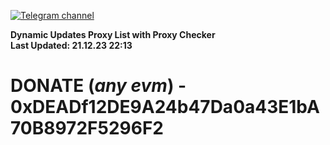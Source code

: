 [![Telegram channel](https://img.shields.io/endpoint?url=https://runkit.io/damiankrawczyk/telegram-badge/branches/master?url=https://t.me/n4z4v0d)](https://t.me/n4z4v0d) 

**Dynamic Updates Proxy List with Proxy Checker**  
**Last Updated: 21.12.23 22:13**

# DONATE (_any evm_) - 0xDEADf12DE9A24b47Da0a43E1bA70B8972F5296F2
